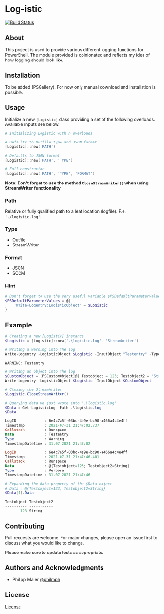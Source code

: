 # Log-istic

[![Build Status](https://dev.azure.com/philmph/Log-istic/_apis/build/status/logistic-ci?branchName=main)](https://dev.azure.com/philmph/Log-istic/_build/latest?definitionId=10&branchName=main)

## About

This project is used to provide various different logging functions for PowerShell. The module provided is opinionated and reflects my idea of how logging should look like.

## Installation

To be added (PSGallery). For now only manual download and installation is possible.

## Usage

Initialize a new `[Logistic]` class providing a set of the following overloads. Available inputs see below.

```powershell
# Initializing Logistic with n overloads

# Defaults to Outfile type and JSON format
[Logistic]::new('PATH')

# Defaults to JSON format
[Logistic]::new('PATH', 'TYPE')

# Full constructor
[Logistic]::new('PATH', 'TYPE', 'FORMAT')
```

**Note: Don't forget to use the method `CloseStreamWriter()` when using StreamWriter functionality.**

### Path

Relative or fully qualified path to a leaf location (logfile). F.e. `'./logistic.log'`.

### Type

- Outfile
- StreamWriter

### Format

- JSON
- SCCM

### Hint

```powershell
# Don't forget to use the very useful variable $PSDefaultParameterValues when used in a script
$PSDefaultParameterValues = @{
    'Write-Logentry:LogisticObject' = $Logistic
}
```

## Example

```powershell
# Creating a new [Logistic] instance
$Logistic = [Logistic]::new('.\logistic.log', 'StreamWriter')

# Writing a warning into the log
Write-Logentry -LogisticObject $Logistic -InputObject "Testentry" -Type Warning

WARNING: Testentry

# Writing an object into the log
$CustomObject = [PSCustomObject]@{ Testobject = 123; Testobject2 = "String" }
Write-Logentry -LogisticObject $Logistic -InputObject $CustomObject

# Closing the StreamWriter
$Logistic.CloseStreamWriter()

# Querying data we just wrote into '.\logistic.log'
$Data = Get-LogisticLog -Path .\logistic.log
$Data

LogID             : 6e4c7a5f-03bc-4e9e-bc90-a466a4c4e4ff
Timestamp         : 2021-07-31 21:47:02.737
Callstack         : Runspace
Data              : Testentry
Type              : Warning
TimestampDatetime : 31.07.2021 21:47:02

LogID             : 6e4c7a5f-03bc-4e9e-bc90-a466a4c4e4ff
Timestamp         : 2021-07-31 21:47:46.401
Callstack         : Runspace
Data              : @{Testobject=123; Testobject2=String}
Type              : Verbose
TimestampDatetime : 31.07.2021 21:47:46

# Expanding the Data property of the $Data object
# Data : @{Testobject=123; Testobject2=String}
$Data[1].Data

Testobject Testobject2
---------- -----------
       123 String
```

## Contributing

Pull requests are welcome. For major changes, please open an issue first to discuss what you would like to change.

Please make sure to update tests as appropriate.

## Authors and Acknowledgments

- Philipp Maier [@philmph](https://github.com/philmph)

## License

[License](LICENSE)
